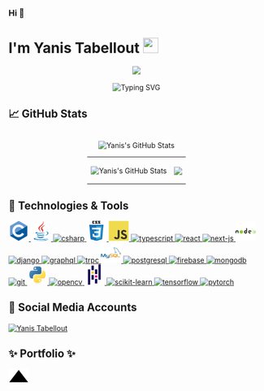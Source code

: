 ### Hi 👋
# I'm Yanis Tabellout <img src="https://raw.githubusercontent.com/MartinHeinz/MartinHeinz/master/wave.gif" width="30px" height="30px" />
<!--
#### I'm a Software enginner student at USTHB, Full stack Web Developer and Artificial Intelligence and cybersecurity enthousiast.
-->
<p align="center">
<img src="https://i.pinimg.com/originals/de/7b/d6/de7bd6a32ee6aba8ab6da671aa4df54b.gif">
</p>
<p align="center">
<img src="http://readme-typing-svg.herokuapp.com?font=Fira+Code&pause=1000&color=64FFDA&center=true&vCenter=true&width=500&lines=Full+Stack+Web+and+Mobile+Developper+💻;Sorbonne+University+Software+Engineer+🖊️;Love's+Coding+in+General" alt="Typing SVG" />
</p>


## &#x1f4c8; GitHub Stats
<div align="center" style="display:flex;flex-direction:column;justify-content: center;align-items:center; ">
<p href="https://github.com/Yanis540/Yanis540.git">
  <img align="center" src="https://github-readme-streak-stats.herokuapp.com/?user=Yanis540&hide_border=true" alt="Yanis's GitHub Stats" />
</p>
<div style="display: flex; flex-direction: row; justify-content: center; align-items: center;">
<table style="margin: 0 auto; border-style: none; border:0px solid transparent; width:100%">
  <tr>
    <td>
        <p href="https://github.com/Yanis540/Yanis540.git">
          <img align="center" src="https://github-readme-stats-qtox63kfj-yanis540.vercel.app/api?username=Yanis540&hide_border=true&count_private=true&show_icons=true&theme=gotham" alt="Yanis's GitHub Stats" />
        </p>
    </td>
    <td>
        <p href="https://github.com/Yanis540/Yanis.git">
          <img align="center" src="https://github-readme-stats-qtox63kfj-yanis540.vercel.app/api/top-langs/?username=Yanis540&hide_border=true&count_private=true&show_icons=true&theme=gotham&langs_count=3" />
        </p>
    </td>
      
  </tr> 
</table>
</div>
</div>


## 🔧 Technologies & Tools
<p align="left">
    <a href="https://www.cprogramming.com/" target="_blank" rel="noreferrer"> 
        <img src="https://raw.githubusercontent.com/devicons/devicon/master/icons/c/c-original.svg" alt="c" width="40" height="40"/> 
    </a>
    <a href="https://www.java.com" target="_blank" rel="noreferrer"> 
        <img src="https://raw.githubusercontent.com/devicons/devicon/master/icons/java/java-original.svg" alt="java" width="40" height="40"/> 
    </a> 
    <a href="https://www.w3schools.com/html/" target="_blank" rel="noreferrer"> 
        <img src="https://svg-files.pixelied.com/68248b17-19d6-4412-aa0d-8fc79d2c89b4/pixelied-hi.svg" alt="csharp" width="40" height="40"/> 
    </a> 
    <a href="https://www.w3schools.com/css/" target="_blank" rel="noreferrer"> 
        <img src="https://raw.githubusercontent.com/devicons/devicon/master/icons/css3/css3-original-wordmark.svg" alt="css3" width="40" height="40"/> 
    </a>
    <a href="https://developer.mozilla.org/en-US/docs/Web/JavaScript" target="_blank" rel="noreferrer"> 
        <img src="https://raw.githubusercontent.com/devicons/devicon/master/icons/javascript/javascript-original.svg" alt="javascript" width="40" height="40"/> 
    </a>  
    <a href="https://www.typescriptlang.org" target="_blank" rel="noreferrer"> 
        <img src="https://cdn.worldvectorlogo.com/logos/typescript.svg" alt="typescript" width="40" height="40"/> 
    </a>
    <a href="https://react.dev" target="_blank" rel="noreferrer"> 
        <img src="https://upload.wikimedia.org/wikipedia/commons/a/a7/React-icon.svg" alt="react" width="40" height="40"/> 
    </a>   
    <a href="https://nextjs.org" target="_blank" rel="noreferrer"> 
        <img src="https://www.svgrepo.com/show/354113/nextjs-icon.svg" alt="next-js" width="40" height="40"/> 
    </a>   
    <a href="https://nodejs.org" target="_blank" rel="noreferrer"> 
        <img src="https://raw.githubusercontent.com/devicons/devicon/master/icons/nodejs/nodejs-original-wordmark.svg" alt="nodejs" width="40" height="40"/> 
    </a> 
    <a href="https://www.djangoproject.com" target="_blank" rel="noreferrer"> 
        <img src="https://cdn.worldvectorlogo.com/logos/django.svg" alt="django" width="40" height="40"/> 
    </a> 
    <a href="https://graphql.org" target="_blank" rel="noreferrer"> 
        <img src="https://www.vectorlogo.zone/logos/graphql/graphql-icon.svg" alt="graphql" width="40" height="40"/> 
    </a> 
    <a href="https://trpc.io" target="_blank" rel="noreferrer"> 
        <img src="https://seeklogo.com/images/T/trpc-logo-741E01B855-seeklogo.com.png" alt="trpc" width="40" height="40"/> 
    </a> 
    <a href="https://www.mysql.com/" target="_blank" rel="noreferrer"> 
        <img src="https://raw.githubusercontent.com/devicons/devicon/master/icons/mysql/mysql-original-wordmark.svg" alt="mysql" width="40" height="40"/> 
    </a> 
    <a href="https://www.postgresql.org" target="_blank" rel="noreferrer"> 
        <img src="https://www.vectorlogo.zone/logos/postgresql/postgresql-icon.svg" alt="postgresql" width="40" height="40"/> 
    </a> 
    <a href="https://firebase.google.com/" target="_blank" rel="noreferrer"> 
        <img src="https://www.vectorlogo.zone/logos/firebase/firebase-icon.svg" alt="firebase" width="40" height="40"/> 
    </a> 
    <a href="https://www.mongodb.com" target="_blank" rel="noreferrer"> 
        <img src="https://www.vectorlogo.zone/logos/mongodb/mongodb-icon.svg" alt="mongodb" width="40" height="40"/> 
    </a> 
    <a href="https://git-scm.com/" target="_blank" rel="noreferrer"> 
        <img src="https://www.vectorlogo.zone/logos/git-scm/git-scm-icon.svg" alt="git" width="40" height="40"/> 
    </a>   
    <a href="https://www.python.org" target="_blank" rel="noreferrer"> 
        <img src="https://raw.githubusercontent.com/devicons/devicon/master/icons/python/python-original.svg" alt="python" width="40" height="40"/> 
    </a> 
    <a href="https://opencv.org/" target="_blank" rel="noreferrer"> 
        <img src="https://www.vectorlogo.zone/logos/opencv/opencv-icon.svg" alt="opencv" width="40" height="40"/> 
    </a>  
    <a href="https://pandas.pydata.org/" target="_blank" rel="noreferrer"> 
        <img src="https://raw.githubusercontent.com/devicons/devicon/2ae2a900d2f041da66e950e4d48052658d850630/icons/pandas/pandas-original.svg" alt="pandas" width="40" height="40"/> 
    </a> 
    <a href="https://scikit-learn.org/stable/" target="_blank" rel="noreferrer"> 
        <img src="https://logosdownload.com/logo/scikit-learn-logo.svg" alt="scikit-learn" width="40" height="40"/> 
    </a> 
    <a href="https://www.tensorflow.org" target="_blank" rel="noreferrer"> 
        <img src="https://www.vectorlogo.zone/logos/tensorflow/tensorflow-icon.svg" alt="tensorflow" width="40" height="40"/> 
    </a> 
    <a href="https://pytorch.org/" target="_blank" rel="noreferrer"> 
        <img src="https://www.vectorlogo.zone/logos/pytorch/pytorch-icon.svg" alt="pytorch" width="40" height="40"/> 
    </a> 
</p>



## 📲 Social Media Accounts

<p align="left">
    <a href="https://www.linkedin.com/in/yanis-tabellout-323a64254/" target="blank">
        <img align="center" src="https://raw.githubusercontent.com/rahuldkjain/github-profile-readme-generator/master/src/images/icons/Social/linked-in-alt.svg" alt="Yanis Tabellout" height="30" width="40" />
    </a>
</p>

## ✨ Portfolio ✨

<p align="left">
    <a href="https://portfolio-yanis540.vercel.app" target="blank">
        <img align="center" src="https://github.com/ionic-team/ionicons/blob/main/src/svg/logo-vercel.svg" alt="Yanis's portfolio" height="30" width="40" />
    </a>
</p>

<!--
**Yanis540/Yanis540** is a ✨ _special_ ✨ repository because its `README.md` (this file) appears on your GitHub profile.

Here are some ideas to get you started:

- 🔭 I’m currently working on ...
- 🌱 I’m currently learning ...
- 👯 I’m looking to collaborate on ...
- 🤔 I’m looking for help with ...
- 💬 Ask me about ...
- 📫 How to reach me: ...
- 😄 Pronouns: ...
- ⚡ Fun fact: ...
-->
